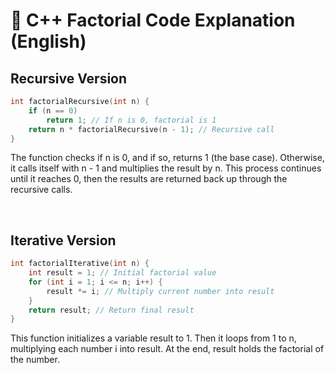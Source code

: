 # 🧠 C++ Factorial Code Explanation (English)

## Recursive Version

```cpp
int factorialRecursive(int n) {
    if (n == 0) 
        return 1; // If n is 0, factorial is 1
    return n * factorialRecursive(n - 1); // Recursive call
}
```

The function checks if n is 0, and if so, returns 1 (the base case). Otherwise, it calls itself with n - 1 and multiplies the result by n. This process continues until it reaches 0, then the results are returned back up through the recursive calls.

<br/>

## Iterative Version

```cpp
int factorialIterative(int n) {
    int result = 1; // Initial factorial value
    for (int i = 1; i <= n; i++) {
        result *= i; // Multiply current number into result
    }
    return result; // Return final result
}

```

This function initializes a variable result to 1. Then it loops from 1 to n, multiplying each number i into result. At the end, result holds the factorial of the number.




